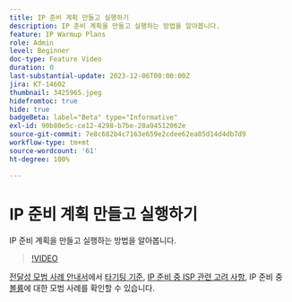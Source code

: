 ```yaml
---
title: IP 준비 계획 만들고 실행하기
description: IP 준비 계획을 만들고 실행하는 방법을 알아봅니다.
feature: IP Warmup Plans
role: Admin
level: Beginner
doc-type: Feature Video
duration: 0
last-substantial-update: 2023-12-06T00:00:00Z
jira: KT-14602
thumbnail: 3425965.jpeg
hidefromtoc: true
hide: true
badgeBeta: label="Beta" type="Informative"
exl-id: 90b80e5c-ce12-4298-b7be-20a94512062e
source-git-commit: 7e8c682b4c7163e659e2cdee62ea05d14d4db7d9
workflow-type: tm+mt
source-wordcount: '61'
ht-degree: 100%

---
```


# IP 준비 계획 만들고 실행하기

IP 준비 계획을 만들고 실행하는 방법을 알아봅니다.

>[!VIDEO](https://video.tv.adobe.com/v/3425965/?learn=on)

[전달성 모범 사례 안내서](https://experienceleague.adobe.com/ko/docs/deliverability-learn/deliverability-best-practice-guide/introduction)에서 [타기팅 기준](https://experienceleague.adobe.com/ko/docs/deliverability-learn/deliverability-best-practice-guide/transition-process/targeting-criteria), [IP 준비 중 ISP 관련 고려 사항](https://experienceleague.adobe.com/ko/docs/deliverability-learn/deliverability-best-practice-guide/transition-process/isp-specific-considerations-during-ip-warming), IP 준비 중 [볼륨](https://experienceleague.adobe.com/ko/docs/deliverability-learn/deliverability-best-practice-guide/transition-process/volume)에 대한 모범 사례를 확인할 수 있습니다.
